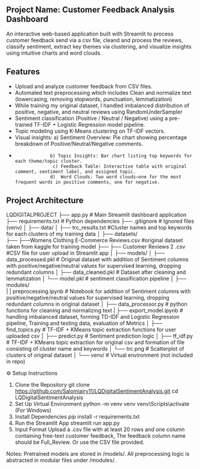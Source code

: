 ## Project Name: Customer Feedback Analysis Dashboard

An interactive web-based application built with Streamlit to process customer feedback send via a csv file, cleand and process the reviews, classify sentiment, extract key themes via clustering, and visualize insights using intuitive charts and word clouds.

## Features

- Upload and analyze customer feedback from CSV files.
- Automated text preprocessing which includes Clean and normalize text (lowercasing, removing stopwords, punctuation, lemmatization)
- While training  my original dataset, I handled imbalanced distribution of positive, negative, and neutral reviews using RandomUnderSampler
- Sentiment classification (Positive / Neutral / Negative) using a pre-trained TF-IDF + Logistic Regression model pipeline. 
- Topic modeling using K-Means clustering on TF-IDF vectors.
- Visual insights: a) Sentiment Overview: Pie chart showing percentage breakdown of Positive/Neutral/Negative comments.
-                  b) Topic Insights: Bar chart listing top keywords for each theme/topic cluster.
                    c) Feedback Table: Interactive table with original comment, sentiment label, and assigned topic.
                   d)  Word Clouds: Two word clouds—one for the most frequent words in positive comments, one for negative.


## Project Architecture

LQDIGITALPROJECT
├── app.py                     # Main Streamlit dashboard application
├── requirements.txt           # Python dependencies
├── .gitignore                 # Ignored files (venv)
│
├── data/
│   ├── trc_results.txt        #Cluster names and top keywords for each clusters of my training data
│
├── datasets/                  
├──    ├──Womens Clothing E-Commerce Reviews.csv    #original dataset taken from kaggle for training model 
├──     ├── Customer Reviews 2 .csv                 #CSV file for user upload in Streamlit app
│
├── models/
│   ├── data_processed.pkl       # Original dataset with addition of Sentiment columns with positive/negative/neutral values for supervised learning, dropping redundant columns
│   ├── data_cleaned.pkl         # Dataset after cleaning and lemmatization 
│   └── model.pkl                # sentiment classification pipeline
│
├── modules/                   
|   |   preprocessing.ipynb    # Notebook for addition of Sentiment columns with positive/negative/neutral values for supervised learning, dropping redundant columns in original dataset
│   ├── data_processor.py      # python functions for cleaning and normalizing text
|   ├── export_model.ipynb     # handling imbalanced dataset, forming TD-IDF and Logistic Regression pipeline, Training and testing data, evaluation of Metrics
│   ├── find_topics.py         # TF-IDF + KMeans topic extraction functions for user uploaded csv 
│   ├── predict.py             # Sentiment prediction logic
│   ├── tf_idf.py              # TF-IDF + KMeans topic extraction for original csv and formation of file consisting of cluster name and keywords 
│   └── trc.png                # Scatterplot of clusters of original dataset
│
└── venv/                      # Virtual environment (not included in repo)

⚙️ Setup Instructions
1. Clone the Repository
  git clone  https://github.com/Salomiairy11/LQDigitalSentimentAnalysis.git
  cd LQDigitalSentimentAnalysis
2. Set Up Virtual Environment
  python -m venv venv
  venv\Scripts\activate (For Windows)
3. Install Dependencies
  pip install -r requirements.txt
4. Run the Streamlit App
  streamlit run app.py
5. Input Format
Upload a .csv file with at least 20 rows and one column containing free-text customer feedback, The feedback column name should be Full_Review. Or use the CSV file provided.

Notes: 
Pretrained models are stored in /models/.
All preprocessing logic is abstracted in modular files under /modules/.


